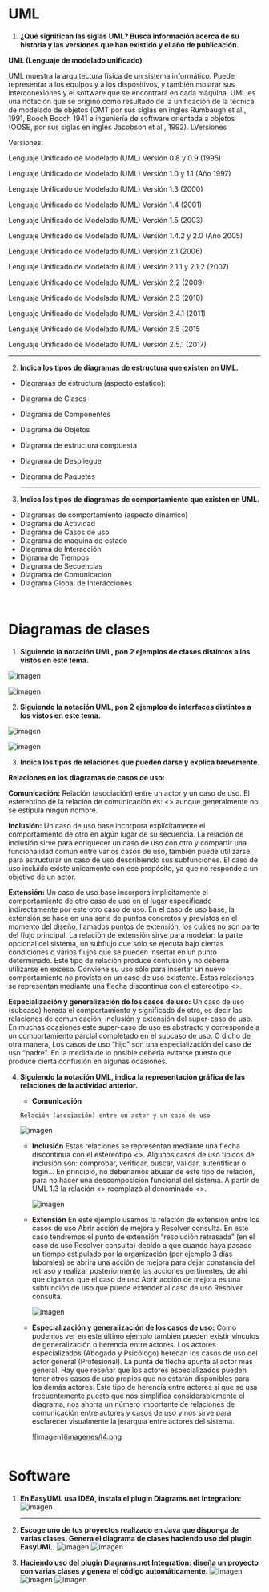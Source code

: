 # UML

1. **¿Qué significan las siglas UML? Busca información acerca de su  historia y las versiones que han existido y el año de publicación.**

**UML (Lenguaje de modelado unificado)**

UML muestra la arquitectura física de un sistema informático. Puede representar a los equipos y a los dispositivos, y también mostrar sus interconexiones y el software que se encontrará en cada máquina.
UML es una notación que se originó como resultado de la unificación de la técnica de modelado de objetos (OMT por sus siglas en inglés Rumbaugh et al., 1991, Booch Booch  1941 e ingeniería de software orientada a objetos (OOSE, por sus siglas en inglés Jacobson et al., 1992).  LVersiones 
      
Versiones:

Lenguaje Unificado de Modelado (UML) Versión 0.8 y 0.9 (1995)

Lenguaje Unificado de Modelado (UML) Versión 1.0 y 1.1 (Año 1997)

Lenguaje Unificado de Modelado (UML) Versión 1.3 (2000)

Lenguaje Unificado de Modelado (UML) Versión 1.4 (2001)

Lenguaje Unificado de Modelado (UML) Versión 1.5 (2003)

Lenguaje Unificado de Modelado (UML) Versión 1.4.2 y 2.0 (Año 2005)

Lenguaje Unificado de Modelado (UML) Versión 2.1 (2006)

Lenguaje Unificado de Modelado (UML) Versión 2.1.1 y 2.1.2 (2007)

Lenguaje Unificado de Modelado (UML) Versión 2.2 (2009)

Lenguaje Unificado de Modelado (UML) Versión 2.3 (2010)

Lenguaje Unificado de Modelado (UML) Versión 2.4.1 (2011)

Lenguaje Unificado de Modelado (UML) Versión 2.5 (2015
   
Lenguaje Unificado de Modelado (UML) Versión 2.5.1 (2017) 


--------
2. **Indica los tipos de diagramas de estructura que existen en UML.**

- Diagramas de estructura (aspecto estático):

- Diagrama de Clases

- Diagrama de Componentes

- Diagrama de Objetos

- Diagrama de estructura compuesta

- Diagrama de Despliegue

- Diagrama de Paquetes

   ------

3. **Indica los tipos de diagramas de comportamiento que existen en UML.**

- Diagramas de comportamiento (aspecto dinámico)
- Diagrama de Actividad
- Diagrama de Casos de uso
- Diagrama de maquina de estado
- Diagrama de Interacción
- Digrama de Tiempos
- Diagrama de Secuencias
- Diagrama de Comunicacion
- Diagrama Global de Interacciones

```


```
#   Diagramas de clases

1. **Siguiendo la notación UML, pon 2 ejemplos de clases distintos a los vistos en este tema.**

![imagen](https://github.com/estefany89/Primera-clase-de-Daw1.Entorno-de-desarrollo/blob/0ea98da720371b24e8b46f52f2ee6f48874e0438/imagenes/D8.png)

![imagen](https://github.com/estefany89/Primera-clase-de-Daw1.Entorno-de-desarrollo/blob/0ea98da720371b24e8b46f52f2ee6f48874e0438/imagenes/D7.png)


2. **Siguiendo la notación UML, pon 2 ejemplos de interfaces distintos a los vistos en este tema.**
 
![imagen](https://github.com/estefany89/Primera-clase-de-Daw1.Entorno-de-desarrollo/blob/0ea98da720371b24e8b46f52f2ee6f48874e0438/imagenes/D10.png)

![imagen](https://github.com/estefany89/Primera-clase-de-Daw1.Entorno-de-desarrollo/blob/0ea98da720371b24e8b46f52f2ee6f48874e0438/imagenes/D9.png)

3. **Indica los tipos de relaciones que pueden darse y explica brevemente.**

**Relaciones en los diagramas de casos de uso:**

**Comunicación:** Relación (asociación) entre un actor y un caso de uso. El estereotipo de la relación de comunicación es: <<communicate>> aunque generalmente no se estipula ningún nombre.
      

**Inclusión:** Un caso de uso base incorpora explícitamente el comportamiento de otro en algún lugar de su secuencia. La relación de inclusión sirve para enriquecer un caso de uso con otro y compartir una funcionalidad común entre varios casos de uso, también puede utilizarse para estructurar un caso de uso describiendo sus subfunciones. El caso de uso incluido existe únicamente con ese propósito, ya que no responde a un objetivo de un actor.
 

**Extensión:** Un caso de uso base incorpora implícitamente el comportamiento de otro caso de uso en el lugar especificado indirectamente por este otro caso de uso. En el caso de uso base, la extensión se hace en una serie de puntos concretos y previstos en el momento del diseño, llamados puntos de extensión, los cuáles no son parte del flujo principal. La relación de extensión sirve para modelar: la parte opcional del sistema, un subflujo que sólo se ejecuta bajo ciertas condiciones o varios flujos que se pueden insertar en un punto determinado. Este tipo de relación produce confusión y no debería utilizarse en exceso. Conviene su uso sólo para insertar un nuevo comportamiento no previsto en un caso de uso existente. Estas relaciones se representan mediante una flecha discontinua con el estereotipo <<extend>>.


**Especialización y generalización de los casos de uso:** Un caso de uso (subcaso) hereda el comportamiento y significado de otro, es decir las relaciones de comunicación, inclusión y extensión del super-caso de uso. En muchas ocasiones este super-caso de uso es abstracto y corresponde a un comportamiento parcial completado en el subcaso de uso. O dicho de otra manera, Los casos de uso “hijo” son una especialización del caso de uso “padre”. En la medida de lo posible debería evitarse puesto que produce cierta confusión en algunas ocasiones.

 

4. **Siguiendo la notación UML, indica la representación gráfica de las relaciones de la actividad anterior.**
      - **Comunicación**
      
       Relación (asociación) entre un actor y un caso de uso
      
      ![imagen](imagenes/I1.png)

      
            
     - **Inclusión**
Estas relaciones se representan mediante una flecha discontinua con el estereotipo <<include>>. Algunos casos de uso típicos de inclusión son: comprobar, verificar, buscar, validar, autentificar o login… En principio, no deberíamos abusar de este tipo de relación, para no hacer una descomposición funcional del sistema. A partir de UML 1.3 la relación <<include>> reemplazó al denominado <<uses>>.
      
       ![imagen](imagenes/I2.png)
      
     - **Extensión**
 En este ejemplo usamos la relación de extensión entre los casos de uso Abrir acción de mejora y Resolver consulta. En este caso tendremos el punto de extensión “resolución retrasada” (en el caso de uso Resolver consulta) debido a que cuando haya pasado un tiempo estipulado por la organización (por ejemplo 3 días laborales) se abrirá una acción de mejora para dejar constancia del retraso y realizar posteriormente las acciones pertinentes, de ahí que digamos que el caso de uso Abrir acción de mejora es una subfunción de uso que puede extender al caso de uso Resolver consulta.
      
       ![imagen](imagenes/I3.png)
      
    - **Especialización y generalización de los casos de uso:**
Como podemos ver en este último ejemplo también pueden existir vínculos de generalización o herencia entre actores. Los actores especializados (Abogado y Psicólogo) heredan los casos de uso del actor general (Profesional). La punta de flecha apunta al actor más general. Hay que reseñar que los actores especializados pueden tener otros casos de uso propios que no estarán disponibles para los demás actores. Este tipo de herencia entre actores si que se usa frecuentemente puesto que nos simplifica considerablemente el diagrama, nos ahorra un número importante de relaciones de comunicación entre actores y casos de uso y nos sirve para esclarecer visualmente la jerarquía entre actores del sistema.
      
       ![imagen]([imagenes/I4.png](https://github.com/estefany89/Primera-clase-de-Daw1.Entorno-de-desarrollo/blob/b6956723c686858be6bef70b868794403fcad911/imagenes/I4.png)
   

```

```

#   Software

1. **En EasyUML usa IDEA, instala el plugin Diagrams.net Integration:**
 ![imagen](https://github.com/estefany89/Primera-clase-de-Daw1.Entorno-de-desarrollo/blob/da6fb919d3472cecea1ae2fc161d2abc998360a6/imagenes/D1.png)
  
   ------

2. **Escoge uno de tus proyectos realizado en Java que disponga de varias clases. Genera el diagrama de clases haciendo uso del plugin EasyUML.**
 ![imagen](https://github.com/estefany89/Primera-clase-de-Daw1.Entorno-de-desarrollo/blob/d2bc5404f47392eb68ca04cada06fb8a805609f8/imagenes/D2.png)
 ![imagen](https://github.com/estefany89/Primera-clase-de-Daw1.Entorno-de-desarrollo/blob/d2bc5404f47392eb68ca04cada06fb8a805609f8/imagenes/D3.png)
   

3. **Haciendo uso del plugin Diagrams.net Integration: diseña un proyecto con varias clases y genera el código automáticamente.**
   ![imagen](https://github.com/estefany89/Primera-clase-de-Daw1.Entorno-de-desarrollo/blob/0ea98da720371b24e8b46f52f2ee6f48874e0438/imagenes/D4.png)
   ![imagen](https://github.com/estefany89/Primera-clase-de-Daw1.Entorno-de-desarrollo/blob/0ea98da720371b24e8b46f52f2ee6f48874e0438/imagenes/D5.png)
   ![imagen](https://github.com/estefany89/Primera-clase-de-Daw1.Entorno-de-desarrollo/blob/0ea98da720371b24e8b46f52f2ee6f48874e0438/imagenes/D6.png)
   

   
